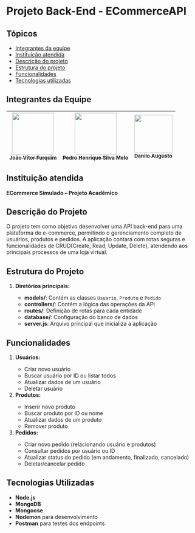 <h1>Projeto Back-End - ECommerceAPI</h1>

<h2>Tópicos</h2>
<ul>
  <li><a href="#integrantes-da-equipe">Integrantes da equipe</a></li>
  <li><a href="#instituicao-atendida">Instituição atendida</a></li>
  <li><a href="#descricao-do-projeto">Descrição do projeto</a></li>
  <li><a href="#estrutura-do-projeto">Estrutura do projeto</a></li>
  <li><a href="#funcionalidades">Funcionalidades</a></li>
  <li><a href="#tecnologias">Tecnologias utilizadas</a></li>
</ul>

<h2 id="integrantes-da-equipe">Integrantes da Equipe </h2>
<markdown-accessiblity-table data-catalyst=""><table tabindex="0">
<thead>
  <tr>
    <th align="center"><a href="https://github.com/JoaoVFB"><img src="https://i.ibb.co/rHmQwYP/IMG-20240525-122603958-HDR.jpg" width="110"><br><sub>João Vitor Furquim</sub></a></th>
    <th align="center"><a href="https://github.com/Pedro-Meloo"><img src="https://i.ibb.co/y0Ydhjd/foto-Pedro.jpg" width="110"><br><sub>Pedro Henrique Silva Melo</sub></a></th>
    <th align="center"><a href="https://github.com/DaniloFrazon"><img src="https://i.ibb.co/8P0574B/Whats-App-Image-2024-11-21-at-21-04-00.jpg" width="100"><br><sub>Danilo Augusto</sub></a></th>
  </tr>
</thead>
</table></markdown-accessiblity-table>

<h2 id="instituicao-atendida">Instituição atendida</h2>
<p><strong>ECommerce Simulado – Projeto Acadêmico</strong></p>

<h2 id="descricao-do-projeto">Descrição do Projeto</h2>
<p>
  O projeto tem como objetivo desenvolver uma API back-end para uma plataforma de e-commerce, permitindo o gerenciamento completo de usuários, produtos e pedidos. A aplicação contará com rotas seguras e funcionalidades de CRUD(Create, Read, Update, Delete), atendendo aos principais processos de uma loja virtual.
</p>

<h2 id="estrutura-do-projeto">Estrutura do Projeto</h2>
<ol>
  <li><strong>Diretórios principais:</strong></li>
  <ul>
    <li><strong>models/</strong>: Contém as classes <code>Usuario</code>, <code>Produto</code> e <code>Pedido</code></li>
    <li><strong>controllers/</strong>: Contém a lógica das operações da API</li>
    <li><strong>routes/</strong>: Definição de rotas para cada entidade</li>
    <li><strong>database/</strong>: Configuração do banco de dados</li>
    <li><strong>server.js</strong>: Arquivo principal que inicializa a aplicação</li>
  </ul>
</ol>

<h2 id="funcionalidades">Funcionalidades</h2>
<ol>
  <li><strong>Usuários:</strong></li>
  <ul>
    <li>Criar novo usuário</li>
    <li>Buscar usuário por ID ou listar todos</li>
    <li>Atualizar dados de um usuário</li>
    <li>Deletar usuário</li>
  </ul>
  <li><strong>Produtos:</strong></li>
  <ul>
    <li>Inserir novo produto</li>
    <li>Buscar produto por ID ou nome</li>
    <li>Atualizar dados de um produto</li>
    <li>Remover produto</li>
  </ul>
  <li><strong>Pedidos:</strong></li>
  <ul>
    <li>Criar novo pedido (relacionando usuário e produtos)</li>
    <li>Consultar pedidos por usuário ou ID</li>
    <li>Atualizar status do pedido (em andamento, finalizado, cancelado)</li>
    <li>Deletar/cancelar pedido</li>
  </ul>
</ol>

<h2 id="tecnologias">Tecnologias Utilizadas</h2>
<ul>
  <li><strong>Node.js</strong></li>
  <li><strong>MongoDB</strong></li>
  <li><strong>Mongoose</strong></li>
  <li><strong>Nodemon</strong> para desenvolvimento</li>
  <li><strong>Postman</strong> para testes dos endpoints</li>
</ul>
